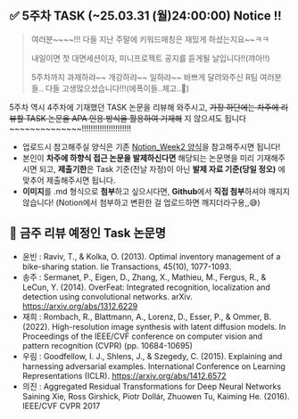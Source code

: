 ## ✅ 5주차 TASK (~25.03.31 (월)24:00:00) Notice !!

> 여러분~~~~!!! 다들 지난 주말에 키워드매칭은 재밌게 하셨는지요~~ㅋㅋ
>
> 내일이면 첫 대면세션이자, 미니프로젝트 공지를 듣게될 날입니다!!(꺄아!!)
>
> 5주차까지 과제하랴~~ 개강하랴~~ 일하랴~~ 바쁘게 달려와주신 R팀 여러분들.. 다들 고생많으셨습니다!!!(에폭이들..체고..🥹)

5주차 역시 4주차에 기재했던 TASK 논문을 리뷰해 와주시고, ~~가장 하단에는 차주에 리뷰할 TASK 논문을 APA 인용 방식을 활용하여 기재해~~ 지 않으셔도 됩니다~~~~~~~~~~~~~~!!!!!!!!!!!!!!!!!!!!!!

- 업로드시 참고해주실 양식은 기존 [Notion_Week2 양식](https://www.notion.so/Build-Up-1st-R-team-82311246b0d846f388014482ec481784?pvs=4#1ac0de90854f807a9713fc89ca8ecc44)을 참고해주시면 됩니다!
- 본인이 **차주에 하향식 접근 논문을 발제하신다면** 해당되는 논문명을 미리 기재해주시면 되고, **제출기한**은 Task 기준(전날 자정)이 아닌 **발제 자료 기준(당일 정오)** 에 맞추어 제출해주시면 됩니다.
- **이미지**를 .md 형식으로 **첨부**하고 싶으시다면, **Github**에서 **직접 첨부**하셔야 깨지지 않습니다!
(Notion에서 첨부하고 변환한 걸 업로드하면 깨지더라구용,,😅)


## 🤔 금주 리뷰 예정인 Task 논문명

- 윤빈 : Raviv, T., & Kolka, O. (2013). Optimal inventory management of a bike-sharing station. Iie Transactions, 45(10), 1077-1093.
- 송주 : Sermanet, P., Eigen, D., Zhang, X., Mathieu, M., Fergus, R., & LeCun, Y. (2014). OverFeat: Integrated recognition, localization and detection using convolutional networks. arXiv. https://arxiv.org/abs/1312.6229
- 재희 : Rombach, R., Blattmann, A., Lorenz, D., Esser, P., & Ommer, B. (2022). High-resolution image synthesis with latent diffusion models. In Proceedings of the IEEE/CVF conference on computer vision and pattern recognition (CVPR) (pp. 10684-10695)
- 우림 : Goodfellow, I. J., Shlens, J., & Szegedy, C. (2015). Explaining and harnessing adversarial examples. International Conference on Learning Representations (ICLR). https://arxiv.org/abs/1412.6572
- 의진 : Aggregated Residual Transformations for Deep Neural Networks Saining Xie, Ross Girshick, Piotr Dollár, Zhuowen Tu, Kaiming He. (2016). IEEE/CVF CVPR 2017




